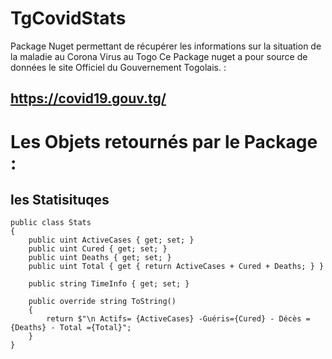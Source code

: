 # TgCovidStats
Package Nuget permettant de récupérer les informations sur la situation de la maladie au Corona Virus au Togo
Ce Package nuget a pour source de données le site Officiel du Gouvernement Togolais. : 
## https://covid19.gouv.tg/ 

# Les Objets retournés par le Package : 
## les Statisituqes 
    public class Stats
    {
        public uint ActiveCases { get; set; }
        public uint Cured { get; set; }
        public uint Deaths { get; set; }
        public uint Total { get { return ActiveCases + Cured + Deaths; } }

        public string TimeInfo { get; set; }

        public override string ToString()
        {
            return $"\n Actifs= {ActiveCases} -Guéris={Cured} - Décès ={Deaths} - Total ={Total}";
        }
    }



